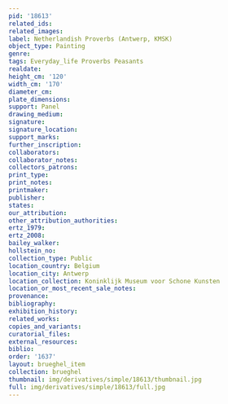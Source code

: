 ```yaml
---
pid: '18613'
related_ids: 
related_images: 
label: Netherlandish Proverbs (Antwerp, KMSK)
object_type: Painting
genre: 
tags: Everyday_life Proverbs Peasants
realdate: 
height_cm: '120'
width_cm: '170'
diameter_cm: 
plate_dimensions: 
support: Panel
drawing_medium: 
signature: 
signature_location: 
support_marks: 
further_inscription: 
collaborators: 
collaborator_notes: 
collectors_patrons: 
print_type: 
print_notes: 
printmaker: 
publisher: 
states: 
our_attribution: 
other_attribution_authorities: 
ertz_1979: 
ertz_2008: 
bailey_walker: 
hollstein_no: 
collection_type: Public
location_country: Belgium
location_city: Antwerp
location_collection: Koninklijk Museum voor Schone Kunsten
location_or_most_recent_sale_notes: 
provenance: 
bibliography: 
exhibition_history: 
related_works: 
copies_and_variants: 
curatorial_files: 
external_resources: 
biblio: 
order: '1637'
layout: brueghel_item
collection: brueghel
thumbnail: img/derivatives/simple/18613/thumbnail.jpg
full: img/derivatives/simple/18613/full.jpg
---
```

